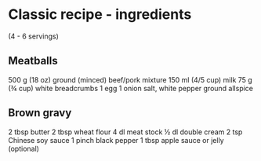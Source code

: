 # Classic recipe - ingredients
(4 - 6 servings)

## Meatballs
500 g (18 oz) ground (minced) beef/pork mixture
150 ml (4/5 cup) milk
75 g (¾ cup) white breadcrumbs
1 egg
1 onion
salt, white pepper
ground allspice

## Brown gravy
2 tbsp butter
2 tbsp wheat flour
4 dl meat stock
½ dl double cream
2 tsp Chinese soy sauce
1 pinch black pepper
1 tbsp apple sauce or jelly (optional)
